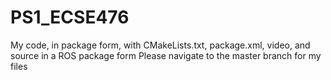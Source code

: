 # PS1_ECSE476
My code, in package form, with CMakeLists.txt, package.xml, video, and source in a ROS package form
Please navigate to the master branch for my files
